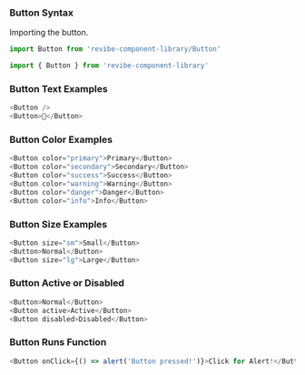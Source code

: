 ### Button Syntax

Importing the button.
```js static
import Button from 'revibe-component-library/Button'

import { Button } from 'revibe-component-library'
```

### Button Text Examples
```js padded
<Button />
<Button>🍕</Button>
```

### Button Color Examples
```js padded
<Button color="primary">Primary</Button>
<Button color="secondary">Secondary</Button>
<Button color="success">Success</Button>
<Button color="warning">Warning</Button>
<Button color="danger">Danger</Button>
<Button color="info">Info</Button>
```

### Button Size Examples
```js padded
<Button size="sm">Small</Button>
<Button>Normal</Button>
<Button size="lg">Large</Button>
```

### Button Active or Disabled
```js padded
<Button>Normal</Button>
<Button active>Active</Button>
<Button disabled>Disabled</Button>
```

### Button Runs Function
```js
<Button onClick={() => alert('Button pressed!')}>Click for Alert!</Button>
```